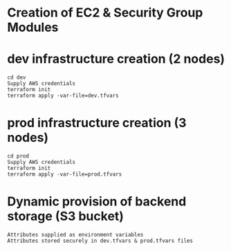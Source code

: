 
# Creation of EC2 & Security Group Modules
 

# dev infrastructure creation (2 nodes) 
    cd dev
    Supply AWS credentials
    terraform init
    terraform apply -var-file=dev.tfvars

# prod infrastructure creation (3 nodes)
    cd prod
    Supply AWS credentials
    terraform init
    terraform apply -var-file=prod.tfvars

# Dynamic provision of backend storage (S3 bucket) 
    Attributes supplied as environment variables  
    Attributes stored securely in dev.tfvars & prod.tfvars files


 